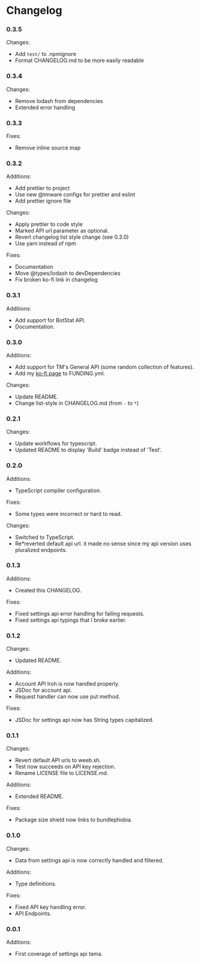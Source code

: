 # Changelog

### 0.3.5

Changes:

- Add `test/` to .npmignore
- Format CHANGELOG.md to be more easily readable

### 0.3.4

Changes:

- Remove lodash from dependencies
- Extended error handling

### 0.3.3

Fixes:

- Remove inline source map

### 0.3.2

Additions:

- Add prettier to project
- Use new @tmware configs for prettier and eslint
- Add prettier ignore file

Changes:

- Apply prettier to code style
- Marked API url parameter as optional.
- Revert changelog list style change (see 0.3.0)
- Use yarn instead of npm

Fixes:

- Documentation
- Move @types/lodash to devDependencies
- Fix broken ko-fi link in changelog

### 0.3.1

Additions:

- Add support for BotStat API.
- Documentation.

### 0.3.0

Additions:

- Add support for TM's General API (some random collection of features).
- Add my [ko-fi page](https://ko-fi.com/tmuniversal) to FUNDING.yml.

Changes:

- Update README.
- Change list-style in CHANGELOG.md (from `-` to `*`)

### 0.2.1

Changes:

- Update workflows for typescript.
- Updated README to display 'Build' badge instead of 'Test'.

### 0.2.0

Additions:

- TypeScript compiler configuration.

Fixes:

- Some types were incorrect or hard to read.

Changes:

- Switched to TypeScript.
- Re\*reverted default api url. it made no sense since my api version uses pluralized endpoints.

### 0.1.3

Additions:

- Created this CHANGELOG.

Fixes:

- Fixed settings api error handling for failing requests.
- Fixed settings api typings that I broke earlier.

### 0.1.2

Changes:

- Updated README.

Additions:

- Account API Iroh is now handled properly.
- JSDoc for account api.
- Request handler can now use put method.

Fixes:

- JSDoc for settings api now has String types capitalized.

### 0.1.1

Changes:

- Revert default API urls to weeb.sh.
- Test now succeeds on API key rejection.
- Rename LICENSE file to LICENSE.md.

Additions:

- Extended README.

Fixes:

- Package size shield now links to bundlephobia.

### 0.1.0

Changes:

- Data from settings api is now correctly handled and filtered.

Additions:

- Type definitions.

Fixes:

- Fixed API key handling error.
- API Endpoints.

### 0.0.1

Additions:

- First coverage of settings api tama.
